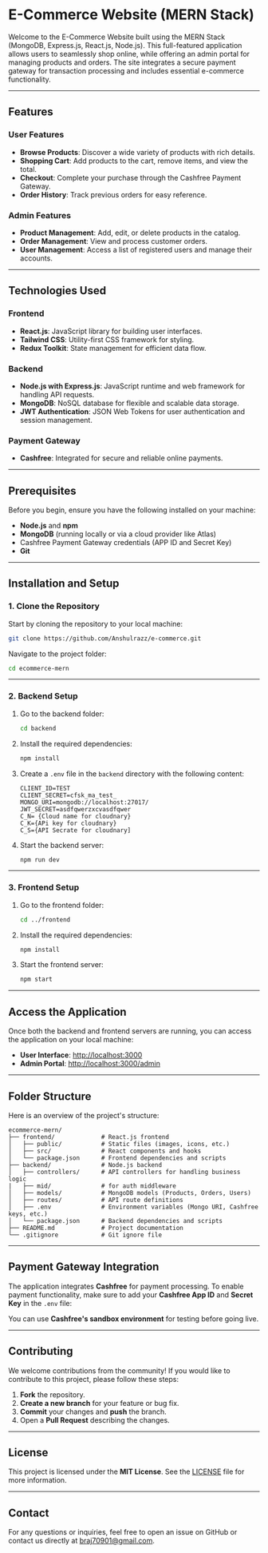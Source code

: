 # E-Commerce Website (MERN Stack)

Welcome to the E-Commerce Website built using the MERN Stack (MongoDB, Express.js, React.js, Node.js). This full-featured application allows users to seamlessly shop online, while offering an admin portal for managing products and orders. The site integrates a secure payment gateway for transaction processing and includes essential e-commerce functionality.

---

## Features

### User Features
- **Browse Products**: Discover a wide variety of products with rich details.
- **Shopping Cart**: Add products to the cart, remove items, and view the total.
- **Checkout**: Complete your purchase through the Cashfree Payment Gateway.
- **Order History**: Track previous orders for easy reference.

### Admin Features
- **Product Management**: Add, edit, or delete products in the catalog.
- **Order Management**: View and process customer orders.
- **User Management**: Access a list of registered users and manage their accounts.

---

## Technologies Used

### Frontend
- **React.js**: JavaScript library for building user interfaces.
- **Tailwind CSS**: Utility-first CSS framework for styling.
- **Redux Toolkit**: State management for efficient data flow.

### Backend
- **Node.js with Express.js**: JavaScript runtime and web framework for handling API requests.
- **MongoDB**: NoSQL database for flexible and scalable data storage.
- **JWT Authentication**: JSON Web Tokens for user authentication and session management.

### Payment Gateway
- **Cashfree**: Integrated for secure and reliable online payments.

---

## Prerequisites

Before you begin, ensure you have the following installed on your machine:
- **Node.js** and **npm**
- **MongoDB** (running locally or via a cloud provider like Atlas)
- Cashfree Payment Gateway credentials (APP ID and Secret Key)
- **Git**

---

## Installation and Setup

### 1. Clone the Repository
Start by cloning the repository to your local machine:
```bash
git clone https://github.com/Anshulrazz/e-commerce.git
```
Navigate to the project folder:
```bash
cd ecommerce-mern
```

---

### 2. Backend Setup
1. Go to the backend folder:
   ```bash
   cd backend
   ```
2. Install the required dependencies:
   ```bash
   npm install
   ```
3. Create a `.env` file in the `backend` directory with the following content:
   ```
   CLIENT_ID=TEST
   CLIENT_SECRET=cfsk_ma_test_
   MONGO_URI=mongodb://localhost:27017/
   JWT_SECRET=asdfqwerzxcvasdfqwer
   C_N= {Cloud name for cloudnary}
   C_K={APi key for cloudnary}
   C_S={API Secrate for cloudnary]
   ```
4. Start the backend server:
   ```bash
   npm run dev
   ```

---

### 3. Frontend Setup
1. Go to the frontend folder:
   ```bash
   cd ../frontend
   ```
2. Install the required dependencies:
   ```bash
   npm install
   ```
3. Start the frontend server:
   ```bash
   npm start
   ```

---

## Access the Application

Once both the backend and frontend servers are running, you can access the application on your local machine:

- **User Interface**: [http://localhost:3000](http://localhost:3000)
- **Admin Portal**: [http://localhost:3000/admin](http://localhost:3000/admin)

---

## Folder Structure
Here is an overview of the project's structure:

```
ecommerce-mern/
├── frontend/             # React.js frontend
│   ├── public/           # Static files (images, icons, etc.)
│   ├── src/              # React components and hooks
│   └── package.json      # Frontend dependencies and scripts
├── backend/              # Node.js backend
│   ├── controllers/      # API controllers for handling business logic
|   ├── mid/              # for auth middleware
│   ├── models/           # MongoDB models (Products, Orders, Users)
│   ├── routes/           # API route definitions
│   ├── .env              # Environment variables (Mongo URI, Cashfree keys, etc.)
│   └── package.json      # Backend dependencies and scripts
├── README.md             # Project documentation
└── .gitignore            # Git ignore file
```

---

## Payment Gateway Integration

The application integrates **Cashfree** for payment processing. To enable payment functionality, make sure to add your **Cashfree App ID** and **Secret Key** in the `.env` file:

You can use **Cashfree's sandbox environment** for testing before going live.

---

## Contributing

We welcome contributions from the community! If you would like to contribute to this project, please follow these steps:

1. **Fork** the repository.
2. **Create a new branch** for your feature or bug fix.
3. **Commit** your changes and **push** the branch.
4. Open a **Pull Request** describing the changes.

---

## License

This project is licensed under the **MIT License**. See the [LICENSE](LICENSE) file for more information.

---

## Contact

For any questions or inquiries, feel free to open an issue on GitHub or contact us directly at [braj70901@gmail.com](mailto:braj70901@gmail.com).
